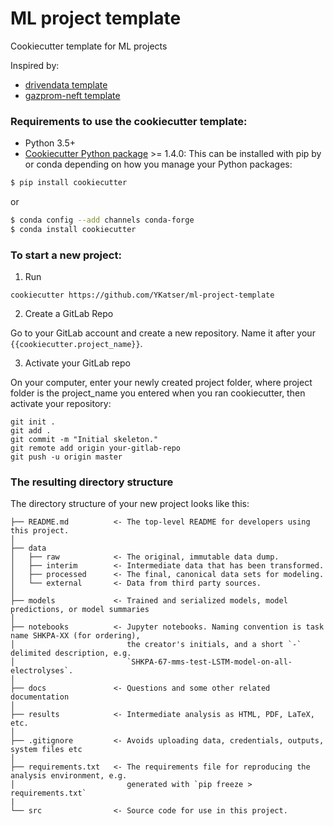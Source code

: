 # ML project template

Cookiecutter template for ML projects

Inspired by:
- [drivendata template](https://github.com/drivendata/cookiecutter-data-science)
- [gazprom-neft template](https://github.com/gazprom-neft/ml_project_template)

### Requirements to use the cookiecutter template:
 - Python 3.5+
 - [Cookiecutter Python package](http://cookiecutter.readthedocs.org/en/latest/installation.html) >= 1.4.0: This can be installed with pip by or conda depending on how you manage your Python packages:

``` bash
$ pip install cookiecutter
```

or

``` bash
$ conda config --add channels conda-forge
$ conda install cookiecutter
```

### To start a new project:

1. Run

```
cookiecutter https://github.com/YKatser/ml-project-template
```
2. Create a GitLab Repo

Go to your GitLab account and create a new repository. Name it after your `{{cookiecutter.project_name}}`.

3.  Activate your GitLab repo

On your computer, enter your newly created project folder, where project folder is the project_name you entered when you ran cookiecutter, then activate your repository:

```
git init .
git add .
git commit -m "Initial skeleton."
git remote add origin your-gitlab-repo
git push -u origin master
```

### The resulting directory structure

The directory structure of your new project looks like this:

```
├── README.md          <- The top-level README for developers using this project.
│
├── data
│   ├── raw            <- The original, immutable data dump.
│   ├── interim        <- Intermediate data that has been transformed.
│   ├── processed      <- The final, canonical data sets for modeling.
│   └── external       <- Data from third party sources.
│
├── models             <- Trained and serialized models, model predictions, or model summaries
│
├── notebooks          <- Jupyter notebooks. Naming convention is task name SHKPA-XX (for ordering),
│                         the creator's initials, and a short `-` delimited description, e.g.
│                         `SHKPA-67-mms-test-LSTM-model-on-all-electrolyses`.
│
├── docs               <- Questions and some other related documentation
│
├── results            <- Intermediate analysis as HTML, PDF, LaTeX, etc.
│
├── .gitignore         <- Avoids uploading data, credentials, outputs, system files etc
│
├── requirements.txt   <- The requirements file for reproducing the analysis environment, e.g.
│                         generated with `pip freeze > requirements.txt`
|
└── src                <- Source code for use in this project.
```
